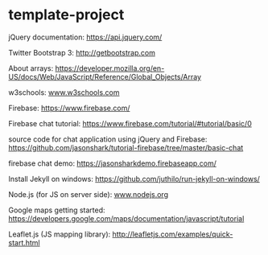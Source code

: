 template-project
============

jQuery documentation: https://api.jquery.com/

Twitter Bootstrap 3: http://getbootstrap.com

About arrays: https://developer.mozilla.org/en-US/docs/Web/JavaScript/Reference/Global_Objects/Array

w3schools: www.w3schools.com

Firebase: https://www.firebase.com/

Firebase chat tutorial: https://www.firebase.com/tutorial/#tutorial/basic/0

source code for chat application using jQuery and Firebase: https://github.com/jasonshark/tutorial-firebase/tree/master/basic-chat

firebase chat demo: https://jasonsharkdemo.firebaseapp.com/

Install Jekyll on windows: https://github.com/juthilo/run-jekyll-on-windows/

Node.js (for JS on server side): www.nodejs.org

Google maps getting started: https://developers.google.com/maps/documentation/javascript/tutorial

Leaflet.js (JS mapping library): http://leafletjs.com/examples/quick-start.html

